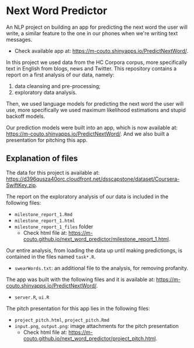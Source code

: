 # Next Word Predictor

An NLP project on building an app for predicting the next word the user will write, a similar feature to the one in our phones when we're writing text messages.
  - Check available app at: https://m-couto.shinyapps.io/PredictNextWord/.

In this project we used data from the HC Corpora corpus, more specifically text in English from blogs, news and Twitter. This repository contains a report on a first analysis of our data, namely:
1. data cleansing and pre-processing;
2. exploratory data analysis.

Then, we used language models for predicting the next word the user will use, more specifically we used maximum likelihood estimations and stupid backoff models.

Our prediction models were built into an app, which is now available at: https://m-couto.shinyapps.io/PredictNextWord/. And we also built a presentation for pitching this app.


## Explanation of files

The data for this project is available at: https://d396qusza40orc.cloudfront.net/dsscapstone/dataset/Coursera-SwiftKey.zip.

The report on the exploratory analysis of our data is included in the following files:

- `milestone_report_1.Rmd`
- `milestone_report_1.html`
- `milestone_report_1_files` folder
  - Check html file at: https://m-couto.github.io/next_word_predictor/milestone_report_1.html.
  
Our entire analysis, from loading the data up until making predictiongs, is contained in the files named `task*.R`.

- `swearWords.txt`: an additional file to the analysis, for removing profanity.

The app was built with the following files and it is available at: https://m-couto.shinyapps.io/PredictNextWord/.

- `server.R`, `ui.R`

The pitch presentation for this app lies in the following files:

- `project_pitch.html`, `project_pitch.Rmd`
- `input.png`, `output.png`: image attachments for the pitch presentation
  - Check html file at: https://m-couto.github.io/next_word_predictor/project_pitch.html.
